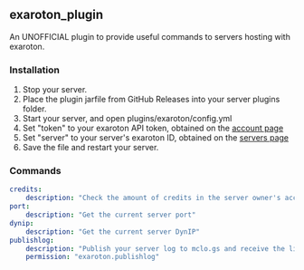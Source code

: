 ## exaroton_plugin
An UNOFFICIAL plugin to provide useful commands to servers hosting with exaroton.

### Installation
1. Stop your server.
2. Place the plugin jarfile from GitHub Releases into your server plugins folder.
3. Start your server, and open plugins/exaroton/config.yml
4. Set "token" to your exaroton API token, obtained on the [account page](https://exaroton.com/account)
5. Set "server" to your server's exaroton ID, obtained on the [servers page](https://exaroton.com/servers)
6. Save the file and restart your server.

### Commands
```yaml
credits:
    description: "Check the amount of credits in the server owner's account"
port:
    description: "Get the current server port"
dynip:
    description: "Get the current server DynIP"
publishlog:
    description: "Publish your server log to mclo.gs and receive the link"
    permission: "exaroton.publishlog"
```
